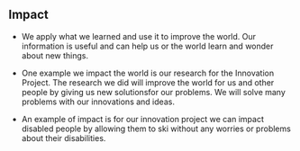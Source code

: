 ## Impact

* We apply what we learned and use it to improve the world. Our information is useful and can help us or the world learn and wonder about new things. 
* One example we impact the world is our research for the Innovation Project. The research we did will improve the world for us and other people by giving us new solutionsfor our problems. We will solve many problems with our innovations and ideas.

* An example of impact is for our innovation project we can impact disabled people by allowing them to ski without any worries or problems about their disabilities.
